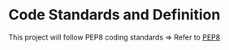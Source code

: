 # Code Standards and Definition 

This project will follow PEP8 coding standards => Refer to [PEP8](https://www.python.org/dev/peps/pep-0008/)
